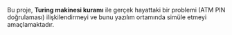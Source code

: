 Bu proje, **Turing makinesi kuramı** ile gerçek hayattaki bir problemi (ATM PIN doğrulaması) ilişkilendirmeyi ve bunu yazılım ortamında simüle etmeyi amaçlamaktadır.

